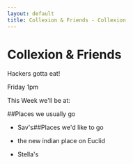 ```yaml
---
layout: default
title: Collexion & Friends - Collexion
---
```


# Collexion & Friends

Hackers gotta eat!

Friday 1pm

This Week we'll be at:



##Places we usually go


* Sav's##Places we'd like to go


* the new indian place on Euclid

* Stella's